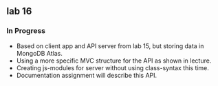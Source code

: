 ## lab 16

### In Progress

- Based on client app and API server from lab 15, but storing data in MongoDB Atlas.
- Using a more specific MVC structure for the API as shown in lecture.
- Creating js-modules for server without using class-syntax this time.
- Documentation assignment will describe this API.